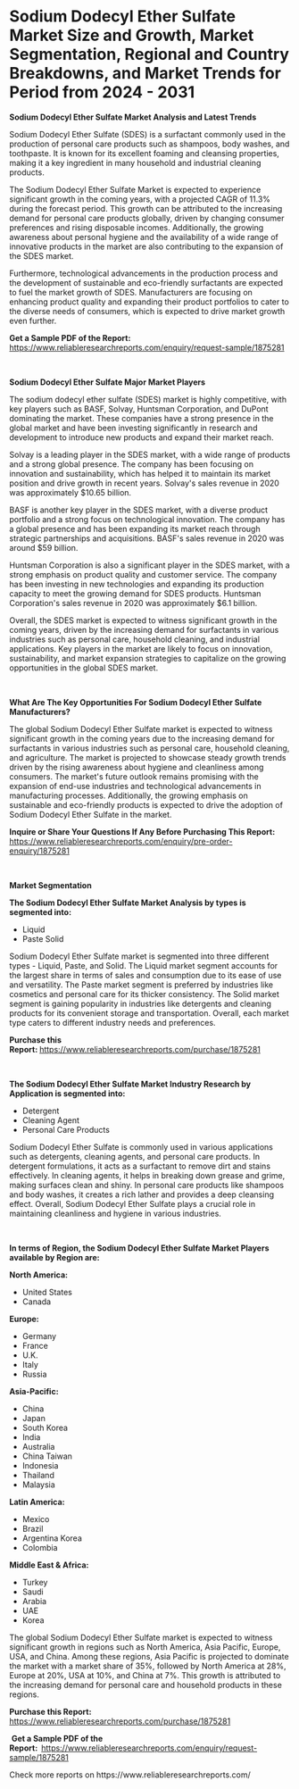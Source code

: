 <p><h1>Sodium Dodecyl Ether Sulfate Market Size and Growth, Market Segmentation, Regional and Country Breakdowns, and Market Trends for Period from 2024 -  2031</h1></p><p><strong>Sodium Dodecyl Ether Sulfate Market Analysis and Latest Trends</strong></p>
<p><p>Sodium Dodecyl Ether Sulfate (SDES) is a surfactant commonly used in the production of personal care products such as shampoos, body washes, and toothpaste. It is known for its excellent foaming and cleansing properties, making it a key ingredient in many household and industrial cleaning products.</p><p>The Sodium Dodecyl Ether Sulfate Market is expected to experience significant growth in the coming years, with a projected CAGR of 11.3% during the forecast period. This growth can be attributed to the increasing demand for personal care products globally, driven by changing consumer preferences and rising disposable incomes. Additionally, the growing awareness about personal hygiene and the availability of a wide range of innovative products in the market are also contributing to the expansion of the SDES market.</p><p>Furthermore, technological advancements in the production process and the development of sustainable and eco-friendly surfactants are expected to fuel the market growth of SDES. Manufacturers are focusing on enhancing product quality and expanding their product portfolios to cater to the diverse needs of consumers, which is expected to drive market growth even further.</p></p>
<p><strong>Get a Sample PDF of the Report:&nbsp;</strong> <a href="https://www.reliableresearchreports.com/enquiry/request-sample/1875281">https://www.reliableresearchreports.com/enquiry/request-sample/1875281</a></p>
<p>&nbsp;</p>
<p><strong>Sodium Dodecyl Ether Sulfate Major Market Players</strong></p>
<p><p>The sodium dodecyl ether sulfate (SDES) market is highly competitive, with key players such as BASF, Solvay, Huntsman Corporation, and DuPont dominating the market. These companies have a strong presence in the global market and have been investing significantly in research and development to introduce new products and expand their market reach.</p><p>Solvay is a leading player in the SDES market, with a wide range of products and a strong global presence. The company has been focusing on innovation and sustainability, which has helped it to maintain its market position and drive growth in recent years. Solvay's sales revenue in 2020 was approximately $10.65 billion.</p><p>BASF is another key player in the SDES market, with a diverse product portfolio and a strong focus on technological innovation. The company has a global presence and has been expanding its market reach through strategic partnerships and acquisitions. BASF's sales revenue in 2020 was around $59 billion.</p><p>Huntsman Corporation is also a significant player in the SDES market, with a strong emphasis on product quality and customer service. The company has been investing in new technologies and expanding its production capacity to meet the growing demand for SDES products. Huntsman Corporation's sales revenue in 2020 was approximately $6.1 billion.</p><p>Overall, the SDES market is expected to witness significant growth in the coming years, driven by the increasing demand for surfactants in various industries such as personal care, household cleaning, and industrial applications. Key players in the market are likely to focus on innovation, sustainability, and market expansion strategies to capitalize on the growing opportunities in the global SDES market.</p></p>
<p>&nbsp;</p>
<p><strong>What Are The Key Opportunities For Sodium Dodecyl Ether Sulfate Manufacturers?</strong></p>
<p><p>The global Sodium Dodecyl Ether Sulfate market is expected to witness significant growth in the coming years due to the increasing demand for surfactants in various industries such as personal care, household cleaning, and agriculture. The market is projected to showcase steady growth trends driven by the rising awareness about hygiene and cleanliness among consumers. The market's future outlook remains promising with the expansion of end-use industries and technological advancements in manufacturing processes. Additionally, the growing emphasis on sustainable and eco-friendly products is expected to drive the adoption of Sodium Dodecyl Ether Sulfate in the market.</p></p>
<p><strong>Inquire or Share Your Questions If Any Before Purchasing This Report:</strong> <a href="https://www.reliableresearchreports.com/enquiry/pre-order-enquiry/1875281">https://www.reliableresearchreports.com/enquiry/pre-order-enquiry/1875281</a></p>
<p>&nbsp;</p>
<p><strong>Market Segmentation</strong></p>
<p><strong>The Sodium Dodecyl Ether Sulfate Market Analysis by types is segmented into:</strong></p>
<p><ul><li>Liquid</li><li>Paste Solid</li></ul></p>
<p><p>Sodium Dodecyl Ether Sulfate market is segmented into three different types - Liquid, Paste, and Solid. The Liquid market segment accounts for the largest share in terms of sales and consumption due to its ease of use and versatility. The Paste market segment is preferred by industries like cosmetics and personal care for its thicker consistency. The Solid market segment is gaining popularity in industries like detergents and cleaning products for its convenient storage and transportation. Overall, each market type caters to different industry needs and preferences.</p></p>
<p><strong>Purchase this Report:&nbsp;</strong><a href="https://www.reliableresearchreports.com/purchase/1875281">https://www.reliableresearchreports.com/purchase/1875281</a></p>
<p>&nbsp;</p>
<p><strong>The Sodium Dodecyl Ether Sulfate Market Industry Research by Application is segmented into:</strong></p>
<p><ul><li>Detergent</li><li>Cleaning Agent</li><li>Personal Care Products</li></ul></p>
<p><p>Sodium Dodecyl Ether Sulfate is commonly used in various applications such as detergents, cleaning agents, and personal care products. In detergent formulations, it acts as a surfactant to remove dirt and stains effectively. In cleaning agents, it helps in breaking down grease and grime, making surfaces clean and shiny. In personal care products like shampoos and body washes, it creates a rich lather and provides a deep cleansing effect. Overall, Sodium Dodecyl Ether Sulfate plays a crucial role in maintaining cleanliness and hygiene in various industries.</p></p>
<p>&nbsp;</p>
<p><strong>In terms of Region, the Sodium Dodecyl Ether Sulfate Market Players available by Region are:</strong></p>
<p>
    <p> <strong> North America: </strong>
        <ul>
            <li>United States</li>
            <li>Canada</li>
        </ul>
        </p> 
    <p> <strong> Europe: </strong>
        <ul>
            <li>Germany</li>
            <li>France</li>
            <li>U.K.</li>
            <li>Italy</li>
            <li>Russia</li>
        </ul>
        </p> 
    <p> <strong> Asia-Pacific: </strong>
        <ul>
            <li>China</li>
            <li>Japan</li>
            <li>South Korea</li>
            <li>India</li>
            <li>Australia</li>
            <li>China Taiwan</li>
            <li>Indonesia</li>
            <li>Thailand</li>
            <li>Malaysia</li>
        </ul>
        </p> 
    <p> <strong> Latin America: </strong>
        <ul>
            <li>Mexico</li>
            <li>Brazil</li>
            <li>Argentina Korea</li>
            <li>Colombia</li>
        </ul>
        </p> 
    <p> <strong> Middle East & Africa: </strong>
        <ul>
            <li>Turkey</li>
            <li>Saudi</li>
            <li>Arabia</li>
            <li>UAE</li>
            <li>Korea</li>
        </ul>
    </p>
    </p>
<p><p>The global Sodium Dodecyl Ether Sulfate market is expected to witness significant growth in regions such as North America, Asia Pacific, Europe, USA, and China. Among these regions, Asia Pacific is projected to dominate the market with a market share of 35%, followed by North America at 28%, Europe at 20%, USA at 10%, and China at 7%. This growth is attributed to the increasing demand for personal care and household products in these regions.</p></p>
<p><strong>Purchase this Report: </strong><a href="https://www.reliableresearchreports.com/purchase/1875281">https://www.reliableresearchreports.com/purchase/1875281</a></p>
<p>&nbsp;<strong>Get a Sample PDF of the Report:&nbsp;&nbsp;</strong><a href="https://www.reliableresearchreports.com/enquiry/request-sample/1875281">https://www.reliableresearchreports.com/enquiry/request-sample/1875281</a></p>
<p><strong></strong></p>
<p>Check more reports on https://www.reliableresearchreports.com/</p>